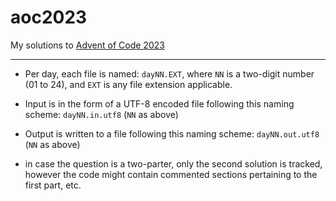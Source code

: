 # aoc2023
My solutions to [Advent of Code 2023][1]

  [1]: https://adventofcode.com/2023

----

* Per day, each file is named: `dayNN.EXT`, where `NN` is a two-digit number (01 to 24), and `EXT` is any file extension applicable.

* Input is in the form of a UTF-8 encoded file following this naming scheme: `dayNN.in.utf8` (`NN` as above)

* Output is written to a file following this naming scheme: `dayNN.out.utf8` (`NN` as above)

* in case the question is a two-parter, only the second solution is tracked, however the code might contain commented sections pertaining to the first part, etc.

